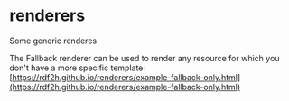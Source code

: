 # renderers
Some generic renderes

The Fallback renderer can be used to render any resource for which you don't have a more specific template: [https://rdf2h.github.io/renderers/example-fallback-only.html](https://rdf2h.github.io/renderers/example-fallback-only.html)
